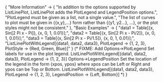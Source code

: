 {
  "More Information" ->
   {
    "In addition to the options supported by ListLinePlot, ListLinePlot adds the PlotLegend and LegendPosition options.",
    "PlotLegend must be given as a list, not a single value.",
    "The list of curves to plot must be given in {{x,y},...} form rather than {{y1, y2...}, ...}, or the plot styles might not be consistent."
   },
   "Basic Examples" ->
    {
     "data1 = Table[{x, Sin[2 Pi x - Pi]}, {x, 0, 1, 0.01}];",
     "data2 = Table[{x, Sin[2 Pi x - Pi/2]}, {x, 0, 1, 0.01}];",
     "data3 = Table[{x, Sin[2 Pi x - Pi/1.5]}, {x, 0, 1, 0.01}];",
     "ListLinePlotWithLegend[{data1, data2, data3}, PlotLegend -> {1, 2, 3}, PlotStyle -> {Red, Green, Blue}]"
    }
    (* FIXME: Add 
    Options->PlotLegend
      Set labels for use in the plot legend.
      ListLinePlotWithLegend[{data1, data2, data3}, PlotLegend -> {1, 2, 3}]
    Options->LegendPosition
      Set the location of the legend in the form {xpos, ypos} where xpos can be Left or Right and ypos can be Top or Bottom.
      ListLinePlotWithLegend[{data1, data2, data3}, PlotLegend -> {1, 2, 3}, LegendPosition -> {Left, Bottom}]
    *)
}